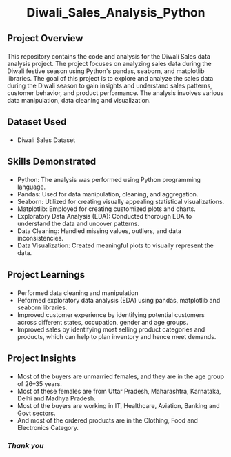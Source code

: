 <h1 align=" center"> Diwali_Sales_Analysis_Python  </h1>

<h2> <p align="left"><b>Project Overview </b></p></h2>
This repository contains the code and analysis for the Diwali Sales data analysis project. The project focuses on analyzing sales data during the Diwali festive season using Python's pandas, seaborn, and matplotlib libraries. The goal of this project is to explore and analyze the sales data during the Diwali season to gain insights and understand sales patterns, customer behavior, and product performance. The analysis involves various data manipulation, data cleaning and visualization.

<h2><p align= "left"><b> Dataset Used </b></p></h2>
<ul>
  <li><a href"https://github.com/Bhoyar3/Diwali-Sales_Analysis/blob/main/Diwali%20Sales%20Data.csv"> Diwali Sales Dataset </a></li>
</ul>

<h2><p align= "left"><b>Skills Demonstrated </b></p></h2>
<ul>
  <li>Python: The analysis was performed using Python programming language.</li>
  <li>Pandas: Used for data manipulation, cleaning, and aggregation.</li>
  <li>Seaborn: Utilized for creating visually appealing statistical visualizations.</li>
  <li>Matplotlib: Employed for creating customized plots and charts.</li>
  <li>Exploratory Data Analysis (EDA): Conducted thorough EDA to understand the data and uncover patterns.</li>
  <li>Data Cleaning: Handled missing values, outliers, and data inconsistencies. </li>
  <li>Data Visualization: Created meaningful plots to visually represent the data.</li>
</ul>

<h2><p align= "left"><b>Project Learnings </b></p></h2> 
<ul>
<li>Performed data cleaning and manipulation</li>
<li>Peformed exploratory data analysis (EDA) using pandas, matplotlib and seaborn libraries.</li>
<li>Improved customer experience by identifying potential customers across different states, occupation, gender and age groups.</li>
<li>Improved sales by identifying most selling product categories and products, which can help to plan inventory and hence meet demands.</li>
</ul>

<h2><p align= "left"><b>Project Insights </b></p></h2> 
<ul>
<li> Most of the buyers are unmarried females, and they are in the age group of 26–35 years.</li>
<li>Most of these females are from Uttar Pradesh, Maharashtra, Karnataka, Delhi and Madhya Pradesh.</li>
<li>Most of the buyers are working in IT, Healthcare, Aviation, Banking and Govt sectors.</li>
<li>And most of the ordered products are in the Clothing, Food and Electronics Category.</li>
</ul>
<h3> <p align="left"><I> Thank you </I> </p></h3>


